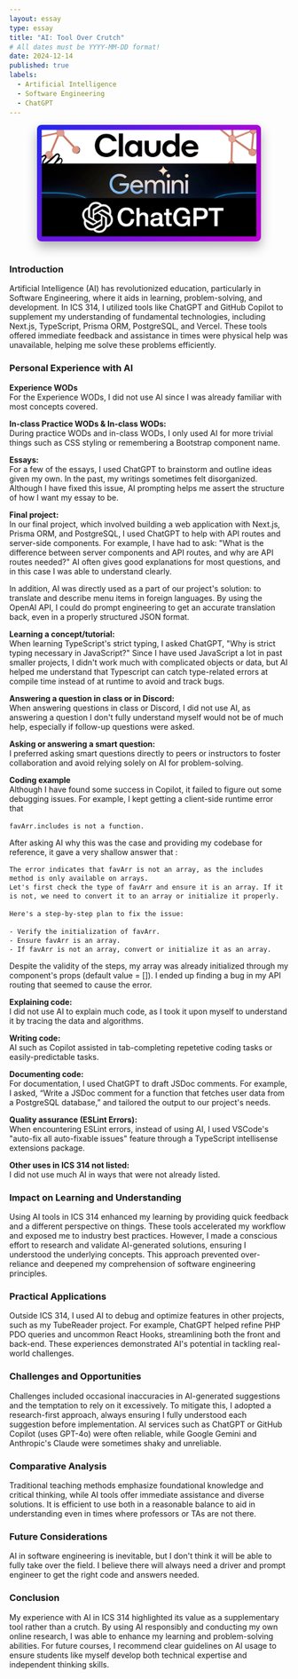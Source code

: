 ```yaml
---
layout: essay
type: essay
title: "AI: Tool Over Crutch"
# All dates must be YYYY-MM-DD format!
date: 2024-12-14
published: true
labels:
  - Artificial Intelligence
  - Software Engineering
  - ChatGPT
---
```


<style>
    .img {
        max-width: 80%;
        height: auto;
        display: block;
        margin: 0 auto;
        border-radius: 8px;
        box-shadow: 0px 10px 20px rgba(0, 0, 0, 0.3);
    }
</style>
<img class="img" src="../img/ai/ai-models.webp">

<br>

### Introduction

Artificial Intelligence (AI) has revolutionized education, particularly in Software Engineering, where it aids in learning, problem-solving, and development. In ICS 314, I utilized tools like ChatGPT and GitHub Copilot to supplement my understanding of fundamental technologies, including Next.js, TypeScript, Prisma ORM, PostgreSQL, and Vercel. These tools offered immediate feedback and assistance in times were physical help was unavailable, helping me solve these problems efficiently.

### Personal Experience with AI

**Experience WODs**  
For the Experience WODs, I did not use AI since I was already familiar with most concepts covered.

**In-class Practice WODs & In-class WODs:**  
During practice WODs and in-class WODs, I only used AI for more trivial things such as CSS styling or remembering a Bootstrap component name.

**Essays:**  
For a few of the essays, I used ChatGPT to brainstorm and outline ideas given my own. In the past, my writings sometimes felt disorganized. Although I have fixed this issue, AI prompting helps me assert the structure of how I want my essay to be.

**Final project:**  
 In our final project, which involved building a web application with Next.js, Prisma ORM, and PostgreSQL, I used ChatGPT to help with API routes and server-side components. For example, I have had to ask: "What is the difference between server components and API routes, and why are API routes needed?" AI often gives good explanations for most questions, and in this case I was able to understand clearly.

 In addition, AI was directly used as a part of our project's solution: to translate and describe menu items in foreign languages. By using the OpenAI API, I could do prompt engineering to get an accurate translation back, even in a properly structured JSON format.

**Learning a concept/tutorial:**  
 When learning TypeScript's strict typing, I asked ChatGPT, "Why is strict typing necessary in JavaScript?" Since I have used JavaScript a lot in past smaller projects, I didn't work much with complicated objects or data, but AI helped me understand that Typescript can catch type-related errors at compile time instead of at runtime to avoid and track bugs.

**Answering a question in class or in Discord:**  
When answering questions in class or Discord, I did not use AI, as answering a question I don't fully understand myself would not be of much help, especially if follow-up questions were asked.

**Asking or answering a smart question:**  
I preferred asking smart questions directly to peers or instructors to foster collaboration and avoid relying solely on AI for problem-solving.

**Coding example**  
Although I have found some success in Copilot, it failed to figure out some debugging issues. For example, I kept getting a client-side runtime error that 

```favArr.includes is not a function.``` 

After asking AI why this was the case and providing my codebase for reference, it gave a very shallow answer that :

```
The error indicates that favArr is not an array, as the includes method is only available on arrays.
Let's first check the type of favArr and ensure it is an array. If it is not, we need to convert it to an array or initialize it properly.

Here's a step-by-step plan to fix the issue:

- Verify the initialization of favArr.
- Ensure favArr is an array.
- If favArr is not an array, convert or initialize it as an array.
```

Despite the validity of the steps, my array was already initialized through my component's props (default value = []). I ended up finding a bug in my API routing that seemed to cause the error.

**Explaining code:**  
I did not use AI to explain much code, as I took it upon myself to understand it by tracing the data and algorithms.

**Writing code:**  
AI such as Copilot assisted in tab-completing repetetive coding tasks or easily-predictable tasks.

**Documenting code:**  
For documentation, I used ChatGPT to draft JSDoc comments. For example, I asked, “Write a JSDoc comment for a function that fetches user data from a PostgreSQL database,” and tailored the output to our project's needs.

**Quality assurance (ESLint Errors):**  
When encountering ESLint errors, instead of using AI, I used VSCode's "auto-fix all auto-fixable issues" feature through a TypeScript intellisense extensions package.

**Other uses in ICS 314 not listed:**  
I did not use much AI in ways that were not already listed.

### Impact on Learning and Understanding

Using AI tools in ICS 314 enhanced my learning by providing quick feedback and a different perspective on things. These tools accelerated my workflow and exposed me to industry best practices. However, I made a conscious effort to research and validate AI-generated solutions, ensuring I understood the underlying concepts. This approach prevented over-reliance and deepened my comprehension of software engineering principles.

### Practical Applications

 Outside ICS 314, I used AI to debug and optimize features in other projects, such as my TubeReader project. For example, ChatGPT helped refine PHP PDO queries and uncommon React Hooks, streamlining both the front and back-end. These experiences demonstrated AI's potential in tackling real-world challenges.

### Challenges and Opportunities

Challenges included occasional inaccuracies in AI-generated suggestions and the temptation to rely on it excessively. To mitigate this, I adopted a research-first approach, always ensuring I fully understood each suggestion before implementation. AI services such as ChatGPT or GitHub Copilot (uses GPT-4o) were often reliable, while Google Gemini and Anthropic's Claude were sometimes shaky and unreliable.

### Comparative Analysis

Traditional teaching methods emphasize foundational knowledge and critical thinking, while AI tools offer immediate assistance and diverse solutions. It is efficient to use both in a reasonable balance to aid in understanding even in times where professors or TAs are not there.

### Future Considerations

AI in software engineering is inevitable, but I don't think it will be able to fully take over the field. I believe there will always need a driver and prompt engineer to get the right code and answers needed.

### Conclusion

My experience with AI in ICS 314 highlighted its value as a supplementary tool rather than a crutch. By using AI responsibly and conducting my own online research, I was able to enhance my learning and problem-solving abilities. For future courses, I recommend clear guidelines on AI usage to ensure students like myself develop both technical expertise and independent thinking skills.








